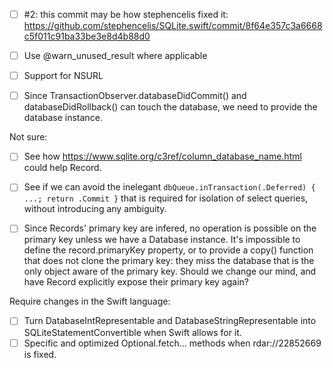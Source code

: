 - [ ] #2: this commit may be how stephencelis fixed it: https://github.com/stephencelis/SQLite.swift/commit/8f64e357c3a6668c5f011c91ba33be3e8d4b88d0
- [ ] Use @warn_unused_result where applicable
- [ ] Support for NSURL
- [ ] Since TransactionObserver.databaseDidCommit() and databaseDidRollback() can touch the database, we need to provide the database instance.


Not sure:

- [ ] See how https://www.sqlite.org/c3ref/column_database_name.html could help Record.
- [ ] See if we can avoid the inelegant `dbQueue.inTransaction(.Deferred) { ...; return .Commit }` that is required for isolation of select queries, without introducing any ambiguity.
- [ ] Since Records' primary key are infered, no operation is possible on the primary key unless we have a Database instance. It's impossible to define the record.primaryKey property, or to provide a copy() function that does not clone the primary key: they miss the database that is the only object aware of the primary key. Should we change our mind, and have Record explicitly expose their primary key again?


Require changes in the Swift language:

- [ ] Turn DatabaseIntRepresentable and DatabaseStringRepresentable into SQLiteStatementConvertible when Swift allows for it.
- [ ] Specific and optimized Optional<SQLiteStatementConvertible>.fetch... methods when rdar://22852669 is fixed.
